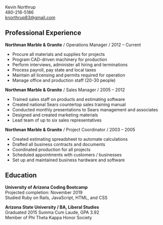 Kevin Northrup  
480-216-5186  
knorthrup83@gmail.com  

Professional Experience
---

**Northman Marble & Granite**  /  Operations Manager  /  2012 – Current
  - Procure all materials and supplies for projects
  - Program CAD-driven machinery for production
  - Perform interviews, administer all hiring and terminations
  - Process payroll, pay state and local taxes
  - Maintain all licensing and permits required for operation
  - Manage office and production staff (20-30 people)

**Northman Marble & Granite**  /  Sales Manager  /  2005 – 2012
  - Trained sales staff on products and estimating software
  - Created national Sears countertop sales training manual
  - Conducted monthly presentations to Sears management and associates
  - Designed and created marketing materials
  - Lead team of up to six sales representatives		

**Northman Marble & Granite**  /  Project Coordinator  /  2003 – 2005
  - Created estimating spreadsheet to automate calculations
  - Drafted all business contracts and documents
  - Coordinated production for all projects
  - Scheduled appointments with customers / businesses
  - Set up and maintained business hardware and software


Education
---

**University of Arizona Coding Bootcamp**  
Projected completion: November 2019  
Studied Ruby on Rails, JavaScript, HTML, and CSS

**Arizona State University  /  BA, Liberal Studies**  
Graduated 2015 Summa Cum Laude, GPA 3.92  
Member of Phi Theta Kappa Honor Society
